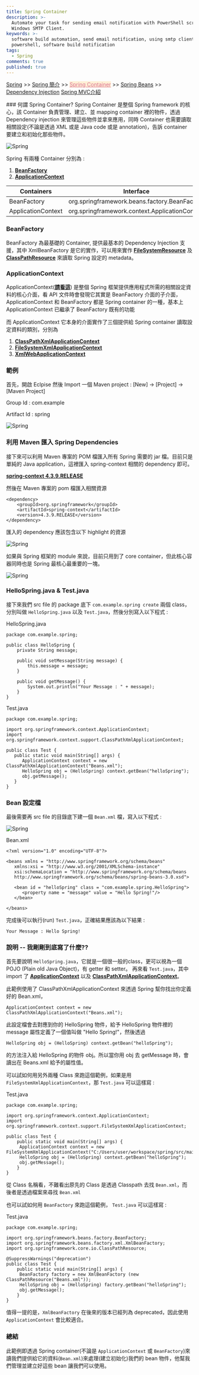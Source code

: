 ```yaml
---
title: Spring Container
description: >-
  Automate your task for sending email notification with PowerShell script and
  Windows SMTP Client.
keywords: >-
  software build automation, send email notification, using smtp client in
  powershell, software build notification
tags:
  - Spring
comments: true
published: true
---
```


<a href="/spring/">Spring</a> >>
<a href="/spring/spring_page1/">Spring 簡介</a> >>
<a href="/spring/spring_page2/" style="color:palevioletred;background-color:papayawhip;">Spring Container</a> >> <a href="/spring/spring_page3/">Spring Beans</a> >> <a href="/spring/spring_page4/">Dependency Injection</a>
<a href="/spring/spring_mvc_page01/">Spring MVC介紹</a>
<div class="divider"></div>
### 何謂 Spring Container?
Spring Container 是整個 Spring framework 的核心，該 Container 負責管理、建立、並 mapping container 裡的物件，透過 Dependency injection 來管理這些物件並拿來應用，同時 Container 也需要讀取相關設定(不論是透過 XML 或是 Java code 或是 annotation)，告訴 container 要建立和初始化那些物件。

![Spring](spring_images/springcontainer.png)

Spring 有兩種 Container 分別為 : 
1. **<a href="https://docs.spring.io/spring/docs/current/javadoc-api/org/springframework/beans/factory/BeanFactory.html" target="_blank">BeanFactory</a>**
2. **<a href="https://docs.spring.io/spring/docs/current/javadoc-api/org/springframework/context/ApplicationContext.html" target="_blank">ApplicationContext</a>**

| Containers         | Interface                                     |
| ------------------ |:---------------------------------------------:|
| BeanFactory        | org.springframework.beans.factory.BeanFactory |
| ApplicationContext | org.springframework.context.ApplicationContext|

### BeanFactory

BeanFactory 為最基礎的 Container, 提供最基本的 Dependency Injection 支援，其中 XmlBeanFactory 是它的實作，可以用來實作 **<a href="https://docs.spring.io/spring/docs/current/javadoc-api/org/springframework/core/io/FileSystemResource.html" target="_blank">FileSystemResource</a>** 及 **<a href="https://docs.spring.io/spring-framework/docs/current/javadoc-api/org/springframework/core/io/ClassPathResource.html" target="_blank">ClassPathResource</a>** 來讀取 Spring 設定的 metadata。

### ApplicationContext

ApplicationContext(**<a href="https://spring.io/understanding/application-context" target="_blank">請看這</a>**) 是整個 Spring 框架提供應用程式所需的相關設定資料的核心介面，看 API 文件時會發現它其實是 BeanFactory 介面的子介面，ApplicationContext 和 BeanFactory 都是 Spring container 的一種，基本上 ApplicationContext 已繼承了 BeanFactory 既有的功能

而 ApplicationContext 它本身的介面實作了三個提供給 Spring container 讀取設定資料的類別，分別為

1. **<a href="https://docs.spring.io/spring/docs/current/javadoc-api/org/springframework/context/support/ClassPathXmlApplicationContext.html" target="_blank">ClassPathXmlApplicationContext</a>**
2. **<a href="https://docs.spring.io/spring/docs/current/javadoc-api/org/springframework/context/support/FileSystemXmlApplicationContext.html" target="_blank">FileSystemXmlApplicationContext</a>**
3. **<a href="https://docs.spring.io/spring/docs/current/javadoc-api/org/springframework/web/context/support/XmlWebApplicationContext.html" target="_blank">XmlWebApplicationContext</a>**

### 範例
首先，開啟 Eclpise 然後 Import 一個 Maven project : [New] -> [Project] -> [Maven Project]

Group Id : com.example

Artifact Id : spring

![Spring](spring_images/springconfig01.png)

### 利用 Maven 匯入 Spring Dependencies
接下來可以利用 Maven 專案的 POM 檔匯入所有 Spring 需要的 jar 檔。目前只是單純的 Java application，這裡匯入 spring-context 相關的 dependency 即可。

**<a href="https://mvnrepository.com/artifact/org.springframework/spring-context/4.3.9.RELEASE" target="_blank">spring-context 4.3.9.RELEASE</a>**

然後在 Maven 專案的 pom 檔匯入相關資源
```
<dependency>
    <groupId>org.springframework</groupId>
    <artifactId>spring-context</artifactId>
    <version>4.3.9.RELEASE</version>
</dependency>
```
匯入的 dependency 應該包含以下 highlight 的資源

![Spring](spring_images/springconfig02.png)

如果與 Spring 框架的 module 來說，目前只用到了 core container，但此核心容器同時也是 Spring 最核心最重要的一塊。

![Spring](spring_images/springcore.png)

### HelloSpring.java & Test.java
接下來我們 src file 的 package 底下 `com.example.spring create` 兩個 class，分別叫做 `HelloSpring.java` 以及 `Test.java`，然後分別寫入以下程式 : 

HelloSpring.java
```
package com.example.spring;

public class HelloSpring {
	private String message;

	public void setMessage(String message) {
		this.message = message;
	}

	public void getMessage() {
		System.out.println("Your Message : " + message);
	}
}
```
Test.java
```
package com.example.spring;

import org.springframework.context.ApplicationContext;
import org.springframework.context.support.ClassPathXmlApplicationContext;

public class Test {
   public static void main(String[] args) {
      ApplicationContext context = new ClassPathXmlApplicationContext("Beans.xml");
      HelloSpring obj = (HelloSpring) context.getBean("helloSpring");
      obj.getMessage();
   }
}
```
### Bean 設定檔
最後需要再 src file 的目錄底下建一個 `Bean.xml` 檔，寫入以下程式 :

![Spring](spring_images/springconfig03.png)

Bean.xml
```
<?xml version="1.0" encoding="UTF-8"?>

<beans xmlns = "http://www.springframework.org/schema/beans"
   xmlns:xsi = "http://www.w3.org/2001/XMLSchema-instance"
   xsi:schemaLocation = "http://www.springframework.org/schema/beans
   http://www.springframework.org/schema/beans/spring-beans-3.0.xsd">

   <bean id = "helloSpring" class = "com.example.spring.HelloSpring">
      <property name = "message" value = "Hello Spring!"/>
   </bean>

</beans>
```
完成後可以執行(run) `Test.java`，正確結果應該為以下結果 : 
```
Your Message : Hello Spring!
```

### 說明 -- 我剛剛到底寫了什麼??
首先要說明 `HelloSpring.java`，它就是一個很一般的class，更可以視為一個 POJO (Plain old Java Object)，有 getter 和 setter。
再來看 `Test.java`，其中 import 了 **<a href="https://docs.spring.io/spring/docs/current/javadoc-api/org/springframework/context/ApplicationContext.html" target="_blank">ApplicationContext</a>** 以及 **<a href="https://docs.spring.io/spring/docs/current/javadoc-api/org/springframework/context/support/ClassPathXmlApplicationContext.html" target="_blank">ClassPathXmlApplicationContext</a>**。

此範例使用了 ClassPathXmlApplicationContext 來透過 Spring 幫你找出你定義好的 Bean.xml，
```
ApplicationContext context = new ClassPathXmlApplicationContext("Beans.xml");
```
此設定檔會去對應到你的 HelloSpring 物件，給予 HelloSpring 物件裡的 message 屬性定義了一個值叫做 "Hello Spring!"，然後透過 
```
HelloSpring obj = (HelloSpring) context.getBean("helloSpring");
```
的方法注入給 HelloSpring 的物件 obj。所以當你用 obj 去 getMessage 時，會讀出在 Beans.xml 給予的屬性值。

可以試如何用另外兩種 Class 來跑這個範例，如果是用 `FileSystemXmlApplicationContext`，那 `Test.java` 可以這樣寫 : 

Test.java
```
package com.example.spring;

import org.springframework.context.ApplicationContext;
import org.springframework.context.support.FileSystemXmlApplicationContext;

public class Test {
	public static void main(String[] args) {
	 ApplicationContext context = new FileSystemXmlApplicationContext("C:/Users/user/workspace/spring/src/main/java/Beans.xml");
	 HelloSpring obj = (HelloSpring) context.getBean("helloSpring");
	 obj.getMessage();
	}
}
```
從 Class 名稱看，不難看出原先的 Class 是透過 Classpath 去找 `Bean.xml`，而 後者是透過檔案來尋找 `Bean.xml`

也可以試如何用 `BeanFactory` 來跑這個範例， `Test.java` 可以這樣寫 :

Test.java
```
package com.example.spring;

import org.springframework.beans.factory.BeanFactory;
import org.springframework.beans.factory.xml.XmlBeanFactory; 
import org.springframework.core.io.ClassPathResource;  

@SuppressWarnings("deprecation")
public class Test {
	public static void main(String[] args) {
     BeanFactory factory = new XmlBeanFactory (new ClassPathResource("Beans.xml")); 
	 HelloSpring obj = (HelloSpring) factory.getBean("helloSpring");
	 obj.getMessage();
	}
}
```
值得一提的是，`XmlBeanFactory` 在後來的版本已經列為 deprecated，因此使用 `ApplicationContext` 會比較適合。

### 總結

此範例即透過 Spring container(不論是 `ApplicationContext` 或 `BeanFactory`)來讀我們提供給它的資料(`Bean.xml`)來處理(建立初始化)我們的 bean 物件，他幫我們管理並建立好這些 bean 讓我們可以使用。
